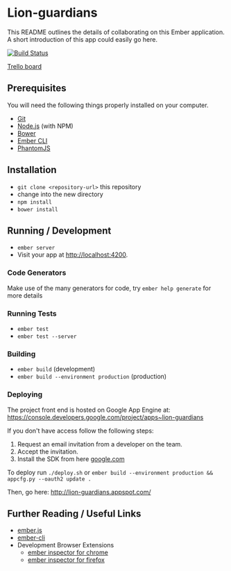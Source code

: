 # Lion-guardians

This README outlines the details of collaborating on this Ember application.
A short introduction of this app could easily go here.

[![Build Status](https://travis-ci.org/201-created/lion-guardians.svg?branch=master)](https://travis-ci.org/201-created/lion-guardians)

[Trello board](https://trello.com/b/Yeyso57t/lion-guardians)

## Prerequisites

You will need the following things properly installed on your computer.

* [Git](http://git-scm.com/)
* [Node.js](http://nodejs.org/) (with NPM)
* [Bower](http://bower.io/)
* [Ember CLI](http://www.ember-cli.com/)
* [PhantomJS](http://phantomjs.org/)

## Installation

* `git clone <repository-url>` this repository
* change into the new directory
* `npm install`
* `bower install`

## Running / Development

* `ember server`
* Visit your app at [http://localhost:4200](http://localhost:4200).

### Code Generators

Make use of the many generators for code, try `ember help generate` for more details

### Running Tests

* `ember test`
* `ember test --server`

### Building

* `ember build` (development)
* `ember build --environment production` (production)

### Deploying

The project front end is hosted on Google App Engine at: https://console.developers.google.com/project/apps~lion-guardians

If you don't have access follow the following steps:

1. Request an email invitation from a developer on the team.
2. Accept the invitation.
3. Install the SDK from here [google.com](https://developers.google.com/appengine/downloads#Google_App_Engine_SDK_for_Python)

To deploy run `./deploy.sh` or `ember build --environment production && appcfg.py --oauth2 update .`

Then, go here: http://lion-guardians.appspot.com/

## Further Reading / Useful Links

* [ember.js](http://emberjs.com/)
* [ember-cli](http://www.ember-cli.com/)
* Development Browser Extensions
  * [ember inspector for chrome](https://chrome.google.com/webstore/detail/ember-inspector/bmdblncegkenkacieihfhpjfppoconhi)
  * [ember inspector for firefox](https://addons.mozilla.org/en-US/firefox/addon/ember-inspector/)
